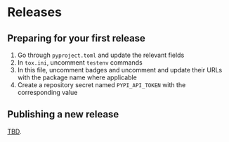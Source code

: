 # Releases

## Preparing for your first release

1. Go through `pyproject.toml` and update the relevant fields
2. In `tox.ini`, uncomment `testenv` commands
3. In this file, uncomment badges and uncomment and update their URLs with the package name where applicable
4. Create a repository secret named `PYPI_API_TOKEN` with the corresponding value

## Publishing a new release

[TBD](https://github.com/patrick-5546/sampleproject/issues/12).
